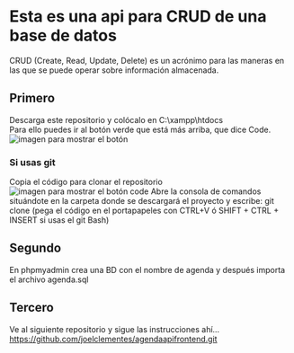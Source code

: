 # Esta es una api para CRUD de una base de datos
CRUD (Create, Read, Update, Delete) es un acrónimo para las maneras en las que se puede operar sobre información almacenada. 

## Primero 
Descarga este repositorio y colócalo en C:\xampp\htdocs\
Para ello puedes ir al botón verde que está más arriba, que dice Code.
![imagen para mostrar el botón](https://cpb-us-e1.wpmucdn.com/sites.northwestern.edu/dist/b/3044/files/2021/05/github.png)

### Si usas git
Copia el código para clonar el repositorio
![imagen para mostrar el botón code](https://user-images.githubusercontent.com/19264/86286220-c29e8280-bbee-11ea-8793-fda3d7e3ab3b.png)
Abre la consola de comandos situándote en la carpeta donde se descargará el proyecto y escribe:
git clone (pega el código en el portapapeles con CTRL+V ó SHIFT + CTRL + INSERT si usas el git Bash)

## Segundo
En phpmyadmin crea una BD con el nombre de agenda y después importa el archivo agenda.sql
## Tercero
Ve al siguiente repositorio y sigue las instrucciones ahí... https://github.com/joelclementes/agendaapifrontend.git
